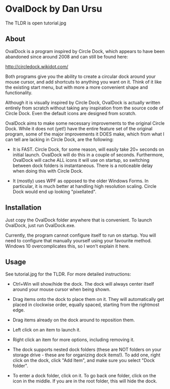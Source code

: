 # OvalDock by Dan Ursu

The TLDR is open tutorial.jpg


## About

OvalDock is a program inspired by Circle Dock, which appears to have been abandoned since around 2008 and can still be found here:

http://circledock.wikidot.com/

Both programs give you the ability to create a circular dock around your mouse cursor, and add shortcuts to anything you want on it. Think of it like the existing start menu, but with more a more convenient shape and functionality.

Although it is visually inspired by Circle Dock, OvalDock is actually written entirely from scratch without taking any inspiration from the source code of Circle Dock. Even the default icons are designed from scratch.

OvalDock aims to make some necessary improvements to the original Circle Dock. While it does not (yet!) have the entire feature set of the original program, some of the major improvements it DOES make, which from what I can tell are lacking in Circle Dock, are the following:

* It is FAST. Circle Dock, for some reason, will easily take 20+ seconds on initial launch. OvalDock will do this in a couple of seconds. Furthermore, OvalDock will cache ALL icons it will use on startup, so switching between dock folders is instantaneous. There is a noticeable delay when doing this with Circle Dock.

* It (mostly) uses WPF as opposed to the older Windows Forms. In particular, it is much better at handling high resolution scaling. Circle Dock would end up looking "pixellated".


## Installation

Just copy the OvalDock folder anywhere that is convenient. To launch OvalDock, just run OvalDock.exe.

Currently, the program cannot configure itself to run on startup. You will need to configure that manually yourself using your favourite method. Windows 10 overcomplicates this, so I won't explain it here.


## Usage

See tutorial.jpg for the TLDR. For more detailed instructions:

* Ctrl+Win will show/hide the dock. The dock will always center itself around your mouse cursor when being shown.

* Drag items onto the dock to place them on it. They will automatically get placed in clockwise order, equally spaced, starting from the rightmost edge.

* Drag items already on the dock around to reposition them.

* Left click on an item to launch it.

* Right click an item for more options, including removing it.

* The dock supports nested dock folders (these are NOT folders on your storage drive - these are for organizing dock items!). To add one, right click on the dock, click "Add Item", and make sure you select "Dock folder".

* To enter a dock folder, click on it. To go back one folder, click on the icon in the middle. If you are in the root folder, this will hide the dock.
